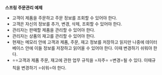 **스프링 주문관리 예제**
- 고객이 제품을 주문하고 주문 정보를 조회할 수 있어야 한다.
- 고객은 자신의 정보를 추가, 변경, 삭제, 조회할 수 있어야 한다.
- 관리자는 판매할 제품을 관리할 수 있어야 한다.
- 관리자는 상품의 재고를 관리할 수 있어야 한다.
- 현재는 메모리 안에 고객과 제품, 주문, 재고 정보를 저장하고 읽지만 나중에 데이터베이스 안에
   이들 정보를 저장하고 읽어올 수 있어야 한다. 이때 변경하기 쉬워야 한다.
- ⭐️⭐️고객과 제품 주문, 재고에 관한 업무 규칙을 ⭐️자주⭐️ ⭐️변경⭐️될 수 있다. 이때규칙을 변경하기 ⭐️쉬워⭐️야 한다.
  
